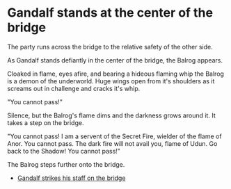 # Gandalf stands at the center of the bridge


 The party runs across the bridge to the relative safety of the other side.

 As Gandalf stands defiantly in the center of the bridge, the Balrog appears.

 Cloaked in flame, eyes afire, and bearing a hideous flaming whip the Balrog is a demon of the underworld.  Huge wings open from it's shoulders as it screams out in challenge and cracks it's whip.

"You cannot pass!"

Silence, but the Balrog's flame dims and the darkness grows around it. It takes a step on the bridge.

"You cannot pass! I am a servent of the Secret Fire, wielder of the flame of Anor.  You cannot pass.  The dark fire will not avail you, flame of Udun.  Go back to the Shadow!  You cannot pass!"

The Balrog steps further onto the bridge.

 - [Gandalf strikes his staff on the bridge](../25/25.md)
 

  
 


  
 
